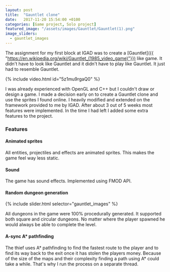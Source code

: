 ```yaml
---
layout: post
title:  "Gauntlet clone"
date:   2017-11-20 15:54:00 +0100
categories: [Game project, Solo project]
featured_image: "/assets/images/Gauntlet/Gauntlet(1).png"
image_sliders:
  - gauntlet_images
---
```

The assignment for my first block at IGAD was to create a [Gauntlet]({{ "https://en.wikipedia.org/wiki/Gauntlet_(1985_video_game)"}}) like game. It didn't have to look like Gauntlet and it didn't have to play like Gauntlet. It just had to resemble Gauntlet.

<!--more-->

{% include video.html id="5z1mu9rgaQ0" %}

I was already experienced with OpenGL and C++ but I couldn't draw or design a game. I made a decision early on to create a Gauntlet clone and use the sprites I found online. I heavily modified and extended on the framework provided to me by IGAD. After about 3 out of 5 weeks most features were implemented. In the time I had left I added some extra features to the project.
<h3>Features</h3>
<h4>Animated sprites</h4>
All entities, projectiles and effects are animated sprites. This makes the game feel way less static.

<h4>Sound</h4>
The game has sound effects. Implemented using FMOD API.
<h4>Random dungeon generation</h4>

{% include slider.html selector="gauntlet_images" %}

All dungeons in the game were 100% procedurally generated. It supported both square and circular dungeons. No matter where the player spawned he would always be able to complete the level.
<h4>A-sync A* pathfinding</h4>
The thief uses A* pathfinding to find the fastest route to the player and to find its way back to the exit once it has stolen the players money. Because of the size of the maps and their complexity finding a path using A* could take a while. That's why I run the process on a separate thread.
